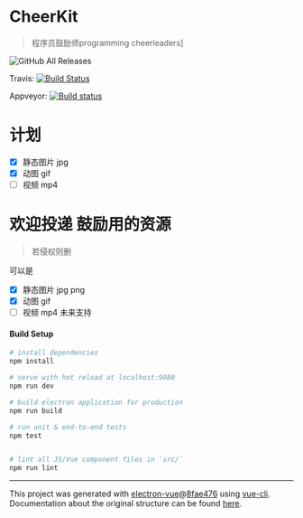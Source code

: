 # CheerKit

> 程序员鼓励师programming cheerleaders]

![GitHub All Releases](https://img.shields.io/github/downloads/juforg/cheerkit/total.svg)

Travis: [![Build Status](https://travis-ci.org/juforg/cheerkit.svg?branch=master)](https://travis-ci.org/juforg/cheerkit)

Appveyor: [![Build status](https://ci.appveyor.com/api/projects/status/hdp6df0ylejmv27j?svg=true)](https://ci.appveyor.com/project/juforg/cheerkit)

# 计划
- [x] 静态图片 jpg
- [x] 动图 gif
- [ ] 视频 mp4

# 欢迎投递 鼓励用的资源
> 若侵权则删

可以是 
- [x] 静态图片 jpg png
- [x] 动图 gif
- [ ] 视频 mp4 未来支持

#### Build Setup

``` bash
# install dependencies
npm install

# serve with hot reload at localhost:9080
npm run dev

# build electron application for production
npm run build

# run unit & end-to-end tests
npm test


# lint all JS/Vue component files in `src/`
npm run lint

```


---

This project was generated with [electron-vue](https://github.com/SimulatedGREG/electron-vue)@[8fae476](https://github.com/SimulatedGREG/electron-vue/tree/8fae4763e9d225d3691b627e83b9e09b56f6c935) using [vue-cli](https://github.com/vuejs/vue-cli). Documentation about the original structure can be found [here](https://simulatedgreg.gitbooks.io/electron-vue/content/index.html).
